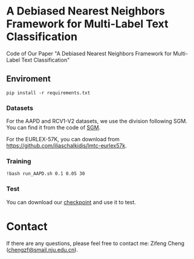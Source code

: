# A Debiased Nearest Neighbors Framework for Multi-Label Text Classification
Code of Our Paper "A Debiased Nearest Neighbors Framework for Multi-Label Text Classification"


## Enviroment
```
pip install -r requirements.txt
```


### Datasets

For the AAPD and RCV1-V2 datasets, we use the division following SGM. You can find it from the code of [SGM](https://github.com/lancopku/SGM).

For the EURLEX-57K, you can download from https://github.com/iliaschalkidis/lmtc-eurlex57k.

### Training

```
!bash run_AAPD.sh 0.1 0.05 30
```

### Test

You can download our [checkpoint]() and use it to test.

# Contact
If there are any questions, please feel free to contact me: Zifeng Cheng (chengzf@smail.nju.edu.cn).
